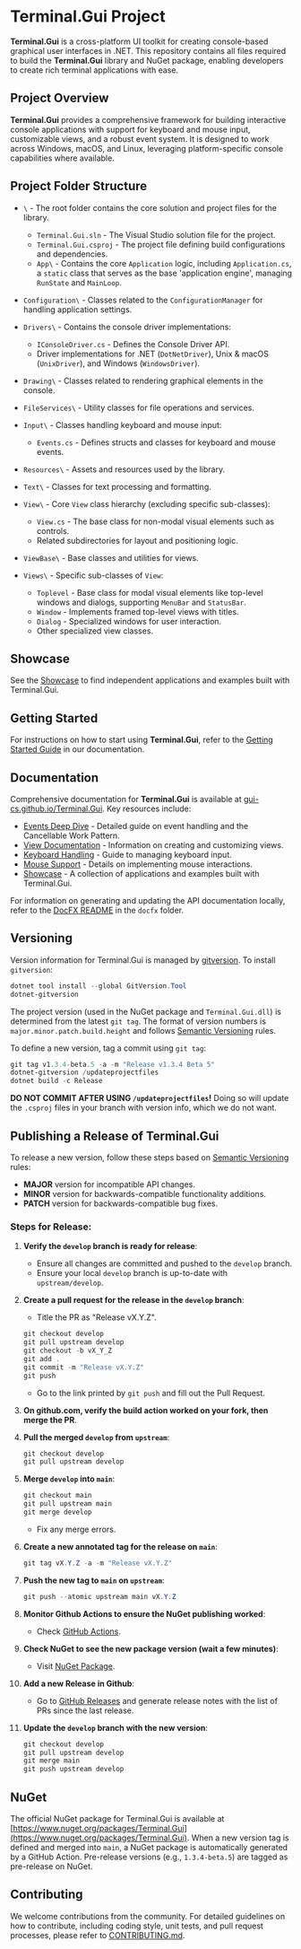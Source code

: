 # Terminal.Gui Project

**Terminal.Gui** is a cross-platform UI toolkit for creating console-based graphical user interfaces in .NET. This repository contains all files required to build the **Terminal.Gui** library and NuGet package, enabling developers to create rich terminal applications with ease.

## Project Overview

**Terminal.Gui** provides a comprehensive framework for building interactive console applications with support for keyboard and mouse input, customizable views, and a robust event system. It is designed to work across Windows, macOS, and Linux, leveraging platform-specific console capabilities where available.

## Project Folder Structure

- `\` - The root folder contains the core solution and project files for the library.
	- `Terminal.Gui.sln` - The Visual Studio solution file for the project.
	- `Terminal.Gui.csproj` - The project file defining build configurations and dependencies.
	- `App\` - Contains the core `Application` logic, including `Application.cs`, a `static` class that serves as the base 'application engine', managing `RunState` and `MainLoop`.

- `Configuration\` - Classes related to the `ConfigurationManager` for handling application settings.

- `Drivers\` - Contains the console driver implementations:
	- `IConsoleDriver.cs` - Defines the Console Driver API.
	- Driver implementations for .NET (`DotNetDriver`), Unix & macOS (`UnixDriver`), and Windows (`WindowsDriver`).

- `Drawing\` - Classes related to rendering graphical elements in the console.

- `FileServices\` - Utility classes for file operations and services.

- `Input\` - Classes handling keyboard and mouse input:
	- `Events.cs` - Defines structs and classes for keyboard and mouse events.

- `Resources\` - Assets and resources used by the library.

- `Text\` - Classes for text processing and formatting.

- `View\` - Core `View` class hierarchy (excluding specific sub-classes):
	- `View.cs` - The base class for non-modal visual elements such as controls.
	- Related subdirectories for layout and positioning logic.

- `ViewBase\` - Base classes and utilities for views.

- `Views\` - Specific sub-classes of `View`:
	- `Toplevel` - Base class for modal visual elements like top-level windows and dialogs, supporting `MenuBar` and `StatusBar`.
	- `Window` - Implements framed top-level views with titles.
	- `Dialog` - Specialized windows for user interaction.
	- Other specialized view classes.

## Showcase

See the [Showcase](docs/showcase.md) to find independent applications and examples built with Terminal.Gui.

## Getting Started

For instructions on how to start using **Terminal.Gui**, refer to the [Getting Started Guide](https://gui-cs.github.io/Terminal.Gui/docs/getting-started.html) in our documentation.

## Documentation

Comprehensive documentation for **Terminal.Gui** is available at [gui-cs.github.io/Terminal.Gui](https://gui-cs.github.io/Terminal.Gui). Key resources include:
- [Events Deep Dive](https://gui-cs.github.io/Terminal.Gui/docs/events.html) - Detailed guide on event handling and the Cancellable Work Pattern.
- [View Documentation](https://gui-cs.github.io/Terminal.Gui/docs/View.html) - Information on creating and customizing views.
- [Keyboard Handling](https://gui-cs.github.io/Terminal.Gui/docs/keyboard.html) - Guide to managing keyboard input.
- [Mouse Support](https://gui-cs.github.io/Terminal.Gui/docs/mouse.html) - Details on implementing mouse interactions.
- [Showcase](https://gui-cs.github.io/Terminal.Gui/docs/showcase.html) - A collection of applications and examples built with Terminal.Gui.

For information on generating and updating the API documentation locally, refer to the [DocFX README](../docfx/README.md) in the `docfx` folder.

## Versioning

Version information for Terminal.Gui is managed by [gitversion](https://gitversion.net). To install `gitversion`:

```powershell
dotnet tool install --global GitVersion.Tool
dotnet-gitversion
```

The project version (used in the NuGet package and `Terminal.Gui.dll`) is determined from the latest `git tag`. The format of version numbers is `major.minor.patch.build.height` and follows [Semantic Versioning](https://semver.org/) rules.

To define a new version, tag a commit using `git tag`:

```powershell
git tag v1.3.4-beta.5 -a -m "Release v1.3.4 Beta 5"
dotnet-gitversion /updateprojectfiles
dotnet build -c Release
```

**DO NOT COMMIT AFTER USING `/updateprojectfiles`!** Doing so will update the `.csproj` files in your branch with version info, which we do not want.

## Publishing a Release of Terminal.Gui

To release a new version, follow these steps based on [Semantic Versioning](https://semver.org/) rules:

- **MAJOR** version for incompatible API changes.
- **MINOR** version for backwards-compatible functionality additions.
- **PATCH** version for backwards-compatible bug fixes.

### Steps for Release:

1. **Verify the `develop` branch is ready for release**:
	- Ensure all changes are committed and pushed to the `develop` branch.
	- Ensure your local `develop` branch is up-to-date with `upstream/develop`.

2. **Create a pull request for the release in the `develop` branch**:
	- Title the PR as "Release vX.Y.Z".
	```powershell
	git checkout develop
	git pull upstream develop
	git checkout -b vX_Y_Z
	git add .
	git commit -m "Release vX.Y.Z"
	git push
	```
	- Go to the link printed by `git push` and fill out the Pull Request.

3. **On github.com, verify the build action worked on your fork, then merge the PR**.

4. **Pull the merged `develop` from `upstream`**:
	```powershell
	git checkout develop
	git pull upstream develop
	```

5. **Merge `develop` into `main`**:
	```powershell
	git checkout main
	git pull upstream main
	git merge develop
	```
	- Fix any merge errors.

6. **Create a new annotated tag for the release on `main`**:
	```powershell
	git tag vX.Y.Z -a -m "Release vX.Y.Z"
	```

7. **Push the new tag to `main` on `upstream`**:
	```powershell
	git push --atomic upstream main vX.Y.Z
	```

8. **Monitor Github Actions to ensure the NuGet publishing worked**:
	- Check [GitHub Actions](https://github.com/gui-cs/Terminal.Gui/actions).

9. **Check NuGet to see the new package version (wait a few minutes)**:
	- Visit [NuGet Package](https://www.nuget.org/packages/Terminal.Gui).

10. **Add a new Release in Github**:
	- Go to [GitHub Releases](https://github.com/gui-cs/Terminal.Gui/releases) and generate release notes with the list of PRs since the last release.

11. **Update the `develop` branch with the new version**:
	```powershell
	git checkout develop
	git pull upstream develop
	git merge main
	git push upstream develop
	```

## NuGet

The official NuGet package for Terminal.Gui is available at [https://www.nuget.org/packages/Terminal.Gui](https://www.nuget.org/packages/Terminal.Gui). When a new version tag is defined and merged into `main`, a NuGet package is automatically generated by a GitHub Action. Pre-release versions (e.g., `1.3.4-beta.5`) are tagged as pre-release on NuGet.

## Contributing

We welcome contributions from the community. For detailed guidelines on how to contribute, including coding style, unit tests, and pull request processes, please refer to [CONTRIBUTING.md](https://github.com/gui-cs/Terminal.Gui/blob/master/CONTRIBUTING.md).
